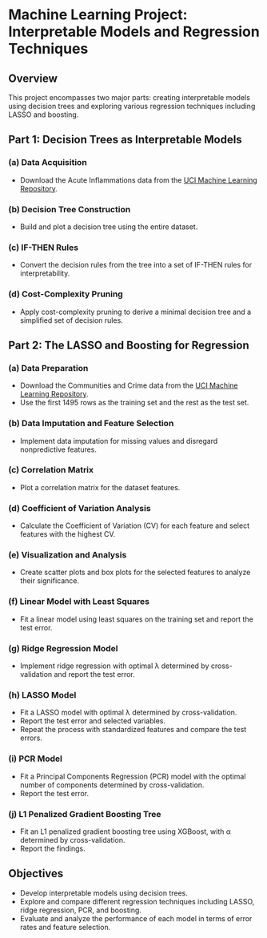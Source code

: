 # Machine Learning Project: Interpretable Models and Regression Techniques

## Overview

This project encompasses two major parts: creating interpretable models using decision trees and exploring various regression techniques including LASSO and boosting.

## Part 1: Decision Trees as Interpretable Models

### (a) Data Acquisition

- Download the Acute Inflammations data from the [UCI Machine Learning Repository](https://archive.ics.uci.edu/ml/datasets/Acute+Inflammations).

### (b) Decision Tree Construction

- Build and plot a decision tree using the entire dataset.

### (c) IF-THEN Rules

- Convert the decision rules from the tree into a set of IF-THEN rules for interpretability.

### (d) Cost-Complexity Pruning

- Apply cost-complexity pruning to derive a minimal decision tree and a simplified set of decision rules.

## Part 2: The LASSO and Boosting for Regression

### (a) Data Preparation

- Download the Communities and Crime data from the [UCI Machine Learning Repository](https://archive.ics.uci.edu/ml/datasets/Communities+and+Crime).
- Use the first 1495 rows as the training set and the rest as the test set.

### (b) Data Imputation and Feature Selection

- Implement data imputation for missing values and disregard nonpredictive features.

### (c) Correlation Matrix

- Plot a correlation matrix for the dataset features.

### (d) Coefficient of Variation Analysis

- Calculate the Coefficient of Variation (CV) for each feature and select features with the highest CV.

### (e) Visualization and Analysis

- Create scatter plots and box plots for the selected features to analyze their significance.

### (f) Linear Model with Least Squares

- Fit a linear model using least squares on the training set and report the test error.

### (g) Ridge Regression Model

- Implement ridge regression with optimal λ determined by cross-validation and report the test error.

### (h) LASSO Model

- Fit a LASSO model with optimal λ determined by cross-validation.
- Report the test error and selected variables.
- Repeat the process with standardized features and compare the test errors.

### (i) PCR Model

- Fit a Principal Components Regression (PCR) model with the optimal number of components determined by cross-validation.
- Report the test error.

### (j) L1 Penalized Gradient Boosting Tree

- Fit an L1 penalized gradient boosting tree using XGBoost, with α determined by cross-validation.
- Report the findings.

## Objectives

- Develop interpretable models using decision trees.
- Explore and compare different regression techniques including LASSO, ridge regression, PCR, and boosting.
- Evaluate and analyze the performance of each model in terms of error rates and feature selection.

